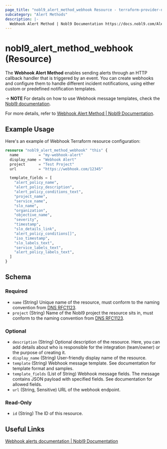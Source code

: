 ```yaml
---
page_title: "nobl9_alert_method_webhook Resource - terraform-provider-nobl9"
subcategory: "Alert Methods"
description: |-
  Webhook Alert Method | Nobl9 Documentation https://docs.nobl9.com/Alerting/Alert_methods/webhook
---
```


# nobl9_alert_method_webhook (Resource)

The **Webhook Alert Method** enables sending alerts through an HTTP callback handler that is triggered by an event. You can create webhooks and configure them to handle different incident notifications, using either custom or predefined notification templates.

-> **NOTE** For details on how to use Webhook message templates, check the [Nobl9 documentation](https://docs.nobl9.com/Alerting/webhook#creating-webhook-custom-templates-through-yaml).

For more details, refer to [Webhook Alert Method | Nobl9 Documentation](https://docs.nobl9.com/Alerting/Alert_methods/webhook).

## Example Usage

Here's an example of Webhook Terraform resource configuration:

```terraform
resource "nobl9_alert_method_webhook" "this" {
  name         = "my-webhook-alert"
  display_name = "Webhook Alert"
  project      = "Test Project"
  url          = "https://webhook.com/12345"

  template_fields = [
    "alert_policy_name",
    "alert_policy_description",
    "alert_policy_conditions_text",
    "project_name",
    "service_name",
    "slo_name",
    "organization",
    "objective_name",
    "severity",
    "timestamp",
    "slo_details_link",
    "alert_policy_conditions[]",
    "iso_timestamp",
    "slo_labels_text",
    "service_labels_text",
    "alert_policy_labels_text",
  ]
}
```

<!-- schema generated by tfplugindocs -->
## Schema

### Required

- `name` (String) Unique name of the resource, must conform to the naming convention from [DNS RFC1123](https://kubernetes.io/docs/concepts/overview/working-with-objects/names/#names).
- `project` (String) Name of the Nobl9 project the resource sits in, must conform to the naming convention from [DNS RFC1123](https://kubernetes.io/docs/concepts/overview/working-with-objects/names/#names).

### Optional

- `description` (String) Optional description of the resource. Here, you can add details about who is responsible for the integration (team/owner) or the purpose of creating it.
- `display_name` (String) User-friendly display name of the resource.
- `template` (String) Webhook message template. See documentation for template format and samples.
- `template_fields` (List of String) Webhook message fields. The message contains JSON payload with specified fields. See documentation for allowed fields.
- `url` (String, Sensitive) URL of the webhook endpoint.

### Read-Only

- `id` (String) The ID of this resource.

## Useful Links

[Webhook alerts documentation | Nobl9 Documentation](https://docs.nobl9.com/Alerting/webhook/)